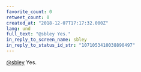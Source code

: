 ```yaml
---
favorite_count: 0
retweet_count: 0
created_at: "2018-12-07T17:17:32.000Z"
lang: und
full_text: "@sbley Yes."
in_reply_to_screen_name: sbley
in_reply_to_status_id_str: "1071053410038890497"
---
```


[@sbley](https://twitter.com/sbley) Yes.
